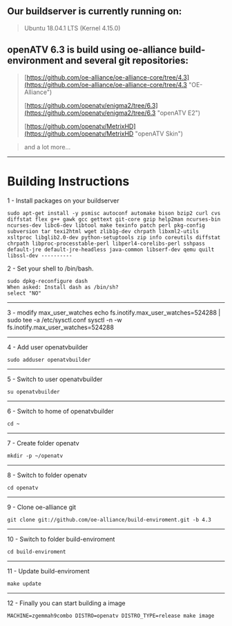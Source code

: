 ## Our buildserver is currently running on: ##

> Ubuntu 18.04.1 LTS (Kernel 4.15.0)

## openATV 6.3 is build using oe-alliance build-environment and several git repositories: ##

> [https://github.com/oe-alliance/oe-alliance-core/tree/4.3](https://github.com/oe-alliance/oe-alliance-core/tree/4.3 "OE-Alliance")
> 
> [https://github.com/openatv/enigma2/tree/6.3](https://github.com/openatv/enigma2/tree/6.3 "openATV E2")
> 
> [https://github.com/openatv/MetrixHD](https://github.com/openatv/MetrixHD "openATV Skin")

> and a lot more...


----------

# Building Instructions #

1 - Install packages on your buildserver

    sudo apt-get install -y psmisc autoconf automake bison bzip2 curl cvs diffstat flex g++ gawk gcc gettext git-core gzip help2man ncurses-bin ncurses-dev libc6-dev libtool make texinfo patch perl pkg-config subversion tar texi2html wget zlib1g-dev chrpath libxml2-utils xsltproc libglib2.0-dev python-setuptools zip info coreutils diffstat chrpath libproc-processtable-perl libperl4-corelibs-perl sshpass default-jre default-jre-headless java-common libserf-dev qemu quilt libssl-dev ----------
2 - Set your shell to /bin/bash.

    sudo dpkg-reconfigure dash
    When asked: Install dash as /bin/sh?
    select "NO"

----------

3 - modify max_user_watches
    echo fs.inotify.max_user_watches=524288 | sudo tee -a /etc/sysctl.conf
    sysctl -n -w fs.inotify.max_user_watches=524288

----------
4 - Add user openatvbuilder

    sudo adduser openatvbuilder

----------
5 - Switch to user openatvbuilder

    su openatvbuilder

----------
6 - Switch to home of openatvbuilder

    cd ~

----------
7 - Create folder openatv

    mkdir -p ~/openatv

----------
8 - Switch to folder openatv

    cd openatv

----------
9 - Clone oe-alliance git

    git clone git://github.com/oe-alliance/build-enviroment.git -b 4.3

----------
10 - Switch to folder build-enviroment

    cd build-enviroment

----------
11 - Update build-enviroment

    make update

----------
12 - Finally you can start building a image

    MACHINE=zgemmah9combo DISTRO=openatv DISTRO_TYPE=release make image

